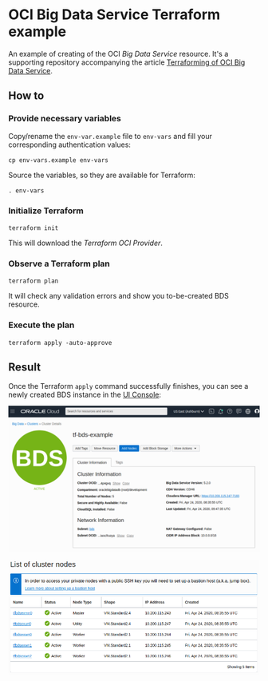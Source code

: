 # OCI Big Data Service Terraform example

An example of creating of the OCI _Big Data Service_ resource.
It's a supporting repository accompanying the article
[Terraforming of OCI Big Data Service](//medium.com/@sw_samuraj/terraforming-of-oci-big-data-service-1e293328499).

## How to

### Provide necessary variables

Copy/rename the `env-var.example` file to `env-vars` and fill
your corresponding authentication values:

```
cp env-vars.example env-vars
```

Source the variables, so they are available for Terraform:

```
. env-vars
```

### Initialize Terraform

```
terraform init
```

This will download the _Terraform OCI Provider_.

### Observe a Terraform plan

```
terraform plan
```

It will check any validation errors and show you to-be-created BDS resource.

### Execute the plan

```
terraform apply -auto-approve
```

## Result

Once the Terraform `apply` command successfully finishes, you can see
a newly created BDS instance in the
[UI Console](//console.us-ashburn-1.oraclecloud.com/bigdata/clusters/):

![BDS instance](/images/BDS-instance.png)

![BDS instance nodes](/images/BDS-instance-nodes.png)
